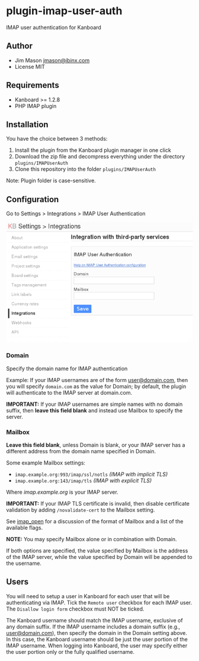 plugin-imap-user-auth
=====================

IMAP user authentication for Kanboard

Author
------

- Jim Mason <jmason@ibinx.com>
- License MIT

Requirements
------------

- Kanboard >= 1.2.8
- PHP IMAP plugin

Installation
------------

You have the choice between 3 methods:

1. Install the plugin from the Kanboard plugin manager in one click
2. Download the zip file and decompress everything under the directory `plugins/IMAPUserAuth`
3. Clone this repository into the folder `plugins/IMAPUserAuth`

Note: Plugin folder is case-sensitive.

Configuration
-------------

Go to Settings > Integrations > IMAP User Authentication

![screenshot](https://raw.githubusercontent.com/RocketMan/plugin-imap-user-auth/master/screenshot.png "Settings")

### Domain

Specify the domain name for IMAP authentication

Example:  If your IMAP usernames are of the form user@domain.com,
then you will specify `domain.com` as the value for Domain; by default,
the plugin will authenticate to the IMAP server at domain.com.

**IMPORTANT:** If your IMAP usernames are simple names with no domain
suffix, then **leave this field blank** and instead use Mailbox to
specify the server.

### Mailbox

**Leave this field blank**, unless Domain is blank, or
your IMAP server has a different address from the domain name
specified in Domain.

Some example Mailbox settings:

  * `imap.example.org:993/imap/ssl/notls` *(IMAP with implicit TLS)*
  * `imap.example.org:143/imap/tls` *(IMAP with explicit TLS)*

Where *imap.example.org* is your IMAP server.

**IMPORTANT:** If your IMAP TLS certificate is invalid, then disable
certificate validation by adding `/novalidate-cert` to the Mailbox setting.

See [imap_open](http://php.net/manual/en/function.imap-open.php) for a
discussion of the format of Mailbox and a list of the available flags.

**NOTE:** You may specify Mailbox alone or in combination with Domain.

If both options are specified, the value specified by Mailbox is the
address of the IMAP server, while the value specified by Domain will
be appended to the username.

Users
-----

You will need to setup a user in Kanboard for each user that will be
authenticating via IMAP.  Tick the `Remote user` checkbox for each IMAP
user.  The `Disallow login form` checkbox must NOT be ticked.

The Kanboard username should match the IMAP username, exclusive of any
domain suffix.  If the IMAP username includes a domain suffix (e.g.,
user@domain.com), then specify the domain in the Domain setting above.
In this case, the Kanboard username should be just the user portion of
the IMAP username.  When logging into Kanboard, the user may specify
either the user portion only or the fully qualified username.
